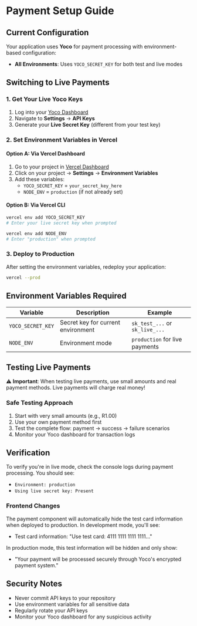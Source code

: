 # Payment Setup Guide

## Current Configuration

Your application uses **Yoco** for payment processing with environment-based configuration:

- **All Environments**: Uses `YOCO_SECRET_KEY` for both test and live modes

## Switching to Live Payments

### 1. Get Your Live Yoco Keys
1. Log into your [Yoco Dashboard](https://dashboard.yoco.com/)
2. Navigate to **Settings** → **API Keys**
3. Generate your **Live Secret Key** (different from your test key)

### 2. Set Environment Variables in Vercel

#### Option A: Via Vercel Dashboard
1. Go to your project in [Vercel Dashboard](https://vercel.com/dashboard)
2. Click on your project → **Settings** → **Environment Variables**
3. Add these variables:
   - `YOCO_SECRET_KEY` = `your_secret_key_here`
   - `NODE_ENV` = `production` (if not already set)

#### Option B: Via Vercel CLI
```bash
vercel env add YOCO_SECRET_KEY
# Enter your live secret key when prompted

vercel env add NODE_ENV
# Enter "production" when prompted
```

### 3. Deploy to Production
After setting the environment variables, redeploy your application:
```bash
vercel --prod
```

## Environment Variables Required

| Variable | Description | Example |
|----------|-------------|---------|
| `YOCO_SECRET_KEY` | Secret key for current environment | `sk_test_...` or `sk_live_...` |
| `NODE_ENV` | Environment mode | `production` for live payments |

## Testing Live Payments

⚠️ **Important**: When testing live payments, use small amounts and real payment methods. Live payments will charge real money!

### Safe Testing Approach
1. Start with very small amounts (e.g., R1.00)
2. Use your own payment method first
3. Test the complete flow: payment → success → failure scenarios
4. Monitor your Yoco dashboard for transaction logs

## Verification

To verify you're in live mode, check the console logs during payment processing. You should see:
- `Environment: production`
- `Using live secret key: Present`

### Frontend Changes
The payment component will automatically hide the test card information when deployed to production. In development mode, you'll see:
- Test card information: "Use test card: 4111 1111 1111 1111..."

In production mode, this test information will be hidden and only show:
- "Your payment will be processed securely through Yoco's encrypted payment system."

## Security Notes

- Never commit API keys to your repository
- Use environment variables for all sensitive data
- Regularly rotate your API keys
- Monitor your Yoco dashboard for any suspicious activity
